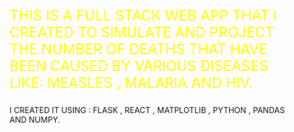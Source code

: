 <style>
  p{
    color: yellow;
    font-size : 25px;
  }
</style>
<p>THIS IS A FULL STACK WEB APP THAT I CREATED TO SIMULATE AND PROJECT THE  NUMBER OF DEATHS THAT HAVE BEEN CAUSED BY VARIOUS DISEASES LIKE: MEASLES , MALARIA AND HIV.</p>
I CREATED IT USING : FLASK , REACT , MATPLOTLIB , PYTHON , PANDAS AND NUMPY.

